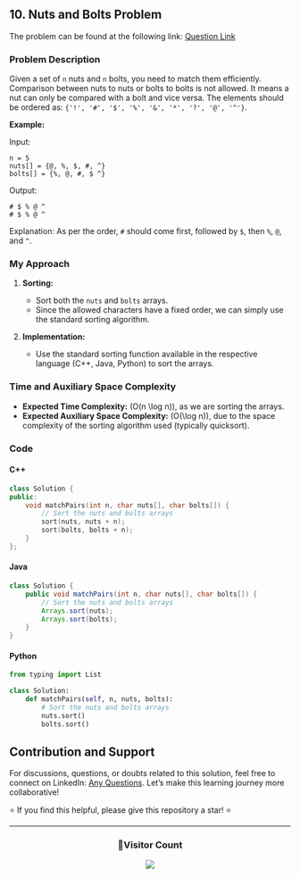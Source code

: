 ## 10. Nuts and Bolts Problem

The problem can be found at the following link: [Question Link](https://www.geeksforgeeks.org/problems/nuts-and-bolts-problem0431/1)

### Problem Description

Given a set of `n` nuts and `n` bolts, you need to match them efficiently. Comparison between nuts to nuts or bolts to bolts is not allowed. It means a nut can only be compared with a bolt and vice versa. The elements should be ordered as: `{'!', '#', '$', '%', '&', '*', '?', '@', '^'}`.

**Example:**

Input:

```
n = 5
nuts[] = {@, %, $, #, ^}
bolts[] = {%, @, #, $ ^}
```

Output:

```
# $ % @ ^
# $ % @ ^
```

Explanation:
As per the order, `#` should come first, followed by `$`, then `%`, `@`, and `^`.

### My Approach

1. **Sorting:**

   - Sort both the `nuts` and `bolts` arrays.
   - Since the allowed characters have a fixed order, we can simply use the standard sorting algorithm.

2. **Implementation:**
   - Use the standard sorting function available in the respective language (C++, Java, Python) to sort the arrays.

### Time and Auxiliary Space Complexity

- **Expected Time Complexity:** \(O(n \log n)\), as we are sorting the arrays.
- **Expected Auxiliary Space Complexity:** \(O(\log n)\), due to the space complexity of the sorting algorithm used (typically quicksort).

### Code

#### C++

```cpp
class Solution {
public:
    void matchPairs(int n, char nuts[], char bolts[]) {
        // Sort the nuts and bolts arrays
        sort(nuts, nuts + n);
        sort(bolts, bolts + n);
    }
};
```

#### Java

```java
class Solution {
    public void matchPairs(int n, char nuts[], char bolts[]) {
        // Sort the nuts and bolts arrays
        Arrays.sort(nuts);
        Arrays.sort(bolts);
    }
}
```

#### Python

```python
from typing import List

class Solution:
    def matchPairs(self, n, nuts, bolts):
        # Sort the nuts and bolts arrays
        nuts.sort()
        bolts.sort()
```

## Contribution and Support

For discussions, questions, or doubts related to this solution, feel free to connect on LinkedIn: [Any Questions](https://www.linkedin.com/in/patel-hetkumar-sandipbhai-8b110525a/). Let’s make this learning journey more collaborative!

⭐ If you find this helpful, please give this repository a star! ⭐

---

<div align="center">
  <h3><b>📍Visitor Count</b></h3>
</div>

<p align="center">
  <img src="https://profile-counter.glitch.me/Hunterdii/count.svg" />
</p>
